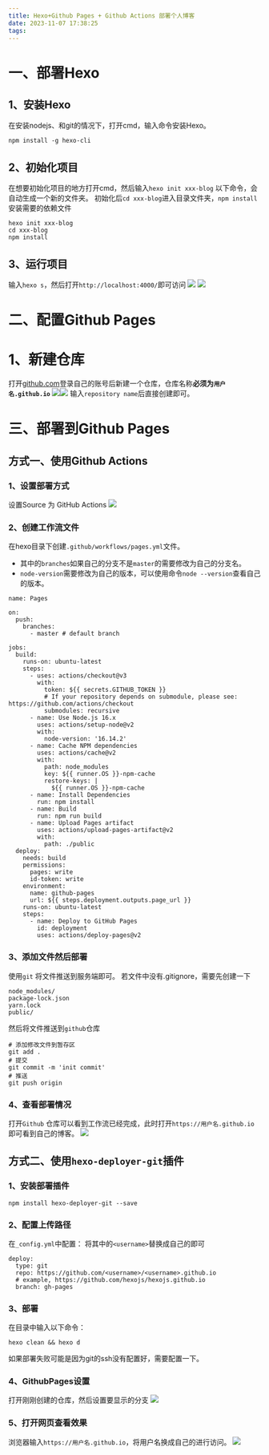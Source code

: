 ```yaml
---
title: Hexo+Github Pages + Github Actions 部署个人博客
date: 2023-11-07 17:38:25
tags:
---
```

# 一、部署Hexo
## 1、安装Hexo
在安装nodejs、和git的情况下，打开cmd，输入命令安装Hexo。
```
npm install -g hexo-cli
```
## 2、初始化项目
在想要初始化项目的地方打开cmd，然后输入`hexo init xxx-blog` 以下命令，会自动生成一个新的文件夹。
初始化后`cd xxx-blog`进入目录文件夹，`npm install`安装需要的依赖文件
```
hexo init xxx-blog
cd xxx-blog
npm install
```
## 3、运行项目
输入`hexo s`，然后打开`http://localhost:4000/`即可访问
![](img/Pasted%20image%2020231106161324.png)
![](img/Pasted%20image%2020231106161254.png)
# 二、配置Github Pages
# 1、新建仓库
打开[github.com](https://github.com/)登录自己的账号后新建一个仓库，仓库名称**必须为`用户名.github.io`**
![](img/Pasted%20image%2020231106161842.png)![](img/Pasted%20image%2020231107162634.png)
输入`repository name`后直接创建即可。
# 三、部署到Github Pages
## 方式一、使用Github Actions
### 1、设置部署方式
设置Source 为 GitHub Actions
![](img/Pasted%20image%2020231107172939.png)
### 2、创建工作流文件
在hexo目录下创建`.github/workflows/pages.yml`文件。
- 其中的`branches`如果自己的分支不是`master`的需要修改为自己的分支名。
- `node-version`需要修改为自己的版本，可以使用命令`node --version`查看自己的版本。
```
name: Pages

on:
  push:
    branches:
      - master # default branch

jobs:
  build:
    runs-on: ubuntu-latest
    steps:
      - uses: actions/checkout@v3
        with:
          token: ${{ secrets.GITHUB_TOKEN }}
          # If your repository depends on submodule, please see: https://github.com/actions/checkout
          submodules: recursive
      - name: Use Node.js 16.x
        uses: actions/setup-node@v2
        with:
          node-version: '16.14.2'
      - name: Cache NPM dependencies
        uses: actions/cache@v2
        with:
          path: node_modules
          key: ${{ runner.OS }}-npm-cache
          restore-keys: |
            ${{ runner.OS }}-npm-cache
      - name: Install Dependencies
        run: npm install
      - name: Build
        run: npm run build
      - name: Upload Pages artifact
        uses: actions/upload-pages-artifact@v2
        with:
          path: ./public
  deploy:
    needs: build
    permissions:
      pages: write
      id-token: write
    environment:
      name: github-pages
      url: ${{ steps.deployment.outputs.page_url }}
    runs-on: ubuntu-latest
    steps:
      - name: Deploy to GitHub Pages
        id: deployment
        uses: actions/deploy-pages@v2
```
### 3、添加文件然后部署
使用`git` 将文件推送到服务端即可。
若文件中没有.gitignore，需要先创建一下
```
node_modules/
package-lock.json
yarn.lock
public/
```
然后将文件推送到`github`仓库
```
# 添加修改文件到暂存区
git add .
# 提交
git commit -m 'init commit'
# 推送
git push origin
```
### 4、查看部署情况
打开`Github` 仓库可以看到工作流已经完成，此时打开`https://用户名.github.io`即可看到自己的博客。
![](img/Pasted%20image%2020231107173632.png)
## 方式二、使用`hexo-deployer-git`插件
### 1、安装部署插件
```
npm install hexo-deployer-git --save
```
### 2、配置上传路径
在`_config.yml`中配置：
将其中的`<username>`替换成自己的即可

```
deploy:  
  type: git  
  repo: https://github.com/<username>/<username>.github.io  
  # example, https://github.com/hexojs/hexojs.github.io  
  branch: gh-pages
```
### 3、部署
在目录中输入以下命令：
```
hexo clean && hexo d
```
如果部署失败可能是因为git的ssh没有配置好，需要配置一下。
### 4、GithubPages设置
打开刚刚创建的仓库，然后设置要显示的分支
![](img/Pasted%20image%2020231107163852.png)
### 5、打开网页查看效果
浏览器输入`https://用户名.github.io`，将用户名换成自己的进行访问。
![](img/Pasted%20image%2020231107171041.png)